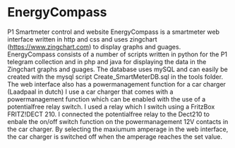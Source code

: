 # EnergyCompass
P1 Smartmeter control and website
EnergyCompass is a smartmeter web interface written in http and css and uses zingchart (https://www.zingchart.com) to display graphs and guages.
EnergyCompass consists of a number of scripts written in python for the P1 telegram collection and in php and java for displaying the data in the
Zingchart graphs and guages. 
The database uses mySQL and can easily be created with the mysql script Create_SmartMeterDB.sql in the tools folder.
The web interface also has a powermanagement function for a car charger (Laadpaal in dutch) I use a car charger that comes with a powermanagement
function which can be enabled with the use of a potentialfree relay switch. I used a relay which I switch using a FritzBox FRITZ!DECT 210.
I connected the potentialfree relay to the Dect210 to enbale the on/off switch function on the powermanagement 12V contacts in the car charger.
By selecting the maxiumum amperage in the web interface, the car charger is switched off when the amperage reaches the set value.
